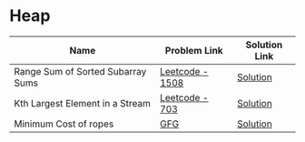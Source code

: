 # Heap


| Name       | Problem Link                       | Solution Link                      |
|--------------------|------------------------------------|-----------------------------------|
| Range Sum of Sorted Subarray Sums          | [Leetcode - 1508](https://leetcode.com/problems/range-sum-of-sorted-subarray-sums/description/)                | [Solution](https://github.com/moinhameed27/Ultimate-DSA/blob/main/Heap/Range%20Sum%20of%20Sorted%20Subarray%20Sums.cpp)              |
| Kth Largest Element in a Stream          | [Leetcode - 703](https://leetcode.com/problems/kth-largest-element-in-a-stream/description/)                | [Solution](https://github.com/moinhameed27/Ultimate-DSA/blob/main/Heap/Kth%20Largest%20Element%20in%20a%20Stream.java)              |
| Minimum Cost of ropes          | [GFG](https://www.geeksforgeeks.org/problems/minimum-cost-of-ropes-1587115620/1)                | [Solution](https://github.com/moinhameed27/Ultimate-DSA/blob/main/Heap/Minimum%20Cost%20of%20ropes.cpp)              |
